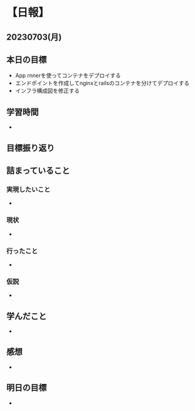 # 【日報】
## 20230703(月)
## 本日の目標
- App rnnerを使ってコンテナをデプロイする
- エンドポイントを作成してnginxとrailsのコンテナを分けてデプロイする
- インフラ構成図を修正する


## 学習時間
-

## 目標振り返り


## 詰まっていること
### 実現したいこと
-
### 現状
-
### 行ったこと
-
### 仮説
-

## 学んだこと
-

## 感想
-

## 明日の目標
-


